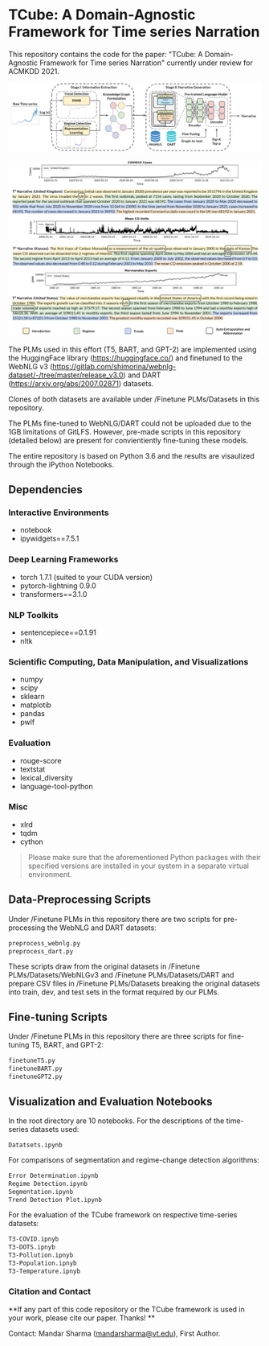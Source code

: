 # TCube: A Domain-Agnostic Framework for Time series Narration

This repository contains the code for the paper: "TCube: A Domain-Agnostic Framework for Time series Narration" currently under review for ACMKDD 2021.

![Alt text](Images/arch2.png?raw=true "The two stage TCube framework: In Stage I, the system extracts trends, regimes, and peaks from the input time series which is formulated into a knowledge graph. In Stage II, a PLM fine-tuned for graph-to-text generation generates the narrative from the input graph.")

![Alt text](Images/ultimate_teaser.png?raw=true "TCube Sample Narratives.")

The PLMs used in this effort (T5, BART, and GPT-2) are implemented using the HuggingFace library (https://huggingface.co/) and finetuned to the WebNLG v3 (https://gitlab.com/shimorina/webnlg-dataset/-/tree/master/release_v3.0) and DART (https://arxiv.org/abs/2007.02871) datasets. 

Clones of both datasets are available under /Finetune PLMs/Datasets in this repository. 

The PLMs fine-tuned to WebNLG/DART could not be uploaded due to the 1GB limitations of GitLFS. However, pre-made scripts in this repository (detailed below) are present for convientiently fine-tuning these models.

The entire repository is based on Python 3.6 and the results are visaulized through the iPython Notebooks.

## Dependencies

### Interactive Environments
- notebook
- ipywidgets==7.5.1

### Deep Learning Frameworks
- torch 1.7.1 (suited to your CUDA version)
- pytorch-lightning 0.9.0
- transformers==3.1.0

### NLP Toolkits
- sentencepiece==0.1.91
- nltk

### Scientific Computing, Data Manipulation, and Visualizations
- numpy
- scipy
- sklearn
- matplotib
- pandas
- pwlf

### Evaluation
- rouge-score
- textstat
- lexical_diversity
- language-tool-python

### Misc
- xlrd
- tqdm
- cython

> Please make sure that the aforementioned Python packages with their specified versions are installed in your system in a separate virtual environment.

## Data-Preprocessing Scripts

Under /Finetune PLMs in this repository there are two scripts for pre-processing the WebNLG and DART datasets:
```
preprocess_webnlg.py
preprocess_dart.py
```
These scripts draw from the original datasets in /Finetune PLMs/Datasets/WebNLGv3 and /Finetune PLMs/Datasets/DART and prepare CSV files in /Finetune PLMs/Datasets breaking the original datasets into train, dev, and test sets in the format required by our PLMs.

## Fine-tuning Scripts
Under /Finetune PLMs in this repository there are three scripts for fine-tuning T5, BART, and GPT-2:
```
finetuneT5.py
finetuneBART.py
finetuneGPT2.py
```

## Visualization and Evaluation Notebooks
In the root directory are 10 notebooks.
For the descriptions of the time-series datasets used:
```
Datatsets.ipynb
```
For comparisons of segmentation and regime-change detection algorithms:
```
Error Determination.ipynb
Regime Detection.ipynb
Segmentation.ipynb
Trend Detection Plot.ipynb
```
For the evaluation of the TCube framework on respective time-series datasets:
```
T3-COVID.ipnyb
T3-DOTS.ipnyb
T3-Pollution.ipnyb
T3-Population.ipnyb
T3-Temperature.ipnyb
```
### Citation and Contact

**If any part of this code repository or the TCube framework is used in your work, please cite our paper. Thanks! **

Contact: Mandar Sharma (mandarsharma@vt.edu), First Author.
 




